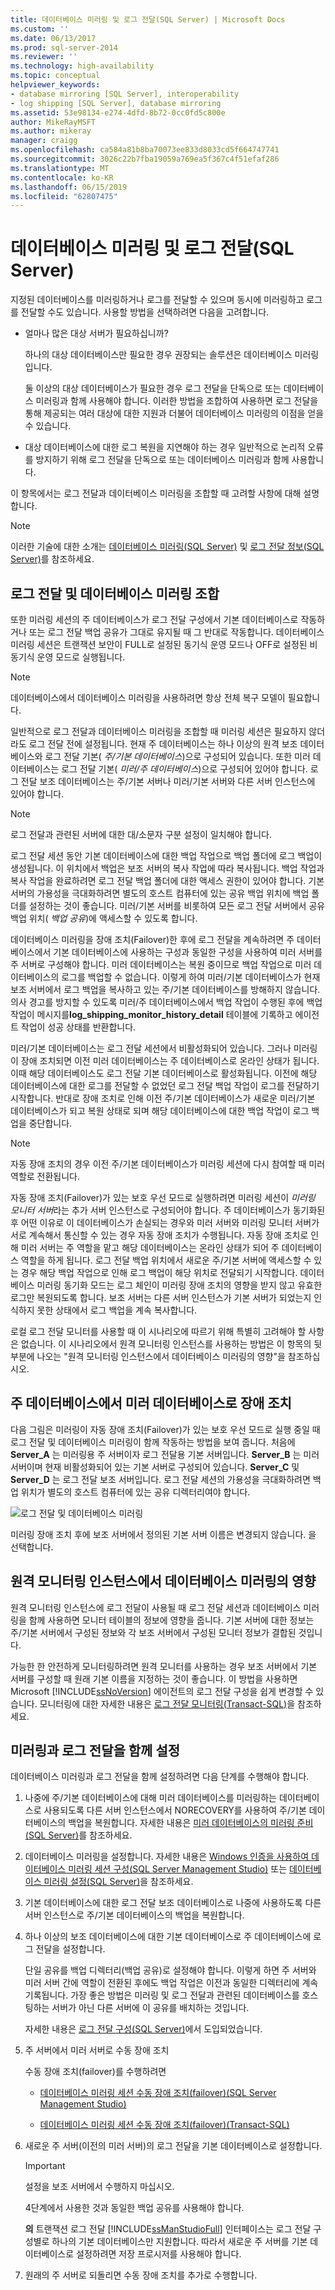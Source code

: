 ```yaml
---
title: 데이터베이스 미러링 및 로그 전달(SQL Server) | Microsoft Docs
ms.custom: ''
ms.date: 06/13/2017
ms.prod: sql-server-2014
ms.reviewer: ''
ms.technology: high-availability
ms.topic: conceptual
helpviewer_keywords:
- database mirroring [SQL Server], interoperability
- log shipping [SQL Server], database mirroring
ms.assetid: 53e98134-e274-4dfd-8b72-0cc0fd5c800e
author: MikeRayMSFT
ms.author: mikeray
manager: craigg
ms.openlocfilehash: ca584a81b8ba70073ee833d8033cd5f664747741
ms.sourcegitcommit: 3026c22b7fba19059a769ea5f367c4f51efaf286
ms.translationtype: MT
ms.contentlocale: ko-KR
ms.lasthandoff: 06/15/2019
ms.locfileid: "62807475"
---
```

# <a name="database-mirroring-and-log-shipping-sql-server"></a>데이터베이스 미러링 및 로그 전달(SQL Server)
  지정된 데이터베이스를 미러링하거나 로그를 전달할 수 있으며 동시에 미러링하고 로그를 전달할 수도 있습니다. 사용할 방법을 선택하려면 다음을 고려합니다.  
  
-   얼마나 많은 대상 서버가 필요하십니까?  
  
     하나의 대상 데이터베이스만 필요한 경우 권장되는 솔루션은 데이터베이스 미러링입니다.  
  
     둘 이상의 대상 데이터베이스가 필요한 경우 로그 전달을 단독으로 또는 데이터베이스 미러링과 함께 사용해야 합니다. 이러한 방법을 조합하여 사용하면 로그 전달을 통해 제공되는 여러 대상에 대한 지원과 더불어 데이터베이스 미러링의 이점을 얻을 수 있습니다.  
  
-   대상 데이터베이스에 대한 로그 복원을 지연해야 하는 경우 일반적으로 논리적 오류를 방지하기 위해 로그 전달을 단독으로 또는 데이터베이스 미러링과 함께 사용합니다.  
  
 이 항목에서는 로그 전달과 데이터베이스 미러링을 조합할 때 고려할 사항에 대해 설명합니다.  
  
> [!NOTE]  
>  이러한 기술에 대한 소개는 [데이터베이스 미러링&#40;SQL Server&#41;](database-mirroring-sql-server.md) 및 [로그 전달 정보&#40;SQL Server&#41;](../log-shipping/about-log-shipping-sql-server.md)를 참조하세요.  
  
## <a name="combining-log-shipping-and-database-mirroring"></a>로그 전달 및 데이터베이스 미러링 조합  
 또한 미러링 세션의 주 데이터베이스가 로그 전달 구성에서 기본 데이터베이스로 작동하거나 또는 로그 전달 백업 공유가 그대로 유지될 때 그 반대로 작동합니다. 데이터베이스 미러링 세션은 트랜잭션 보안이 FULL로 설정된 동기식 운영 모드나 OFF로 설정된 비동기식 운영 모드로 실행됩니다.  
  
> [!NOTE]  
>  데이터베이스에서 데이터베이스 미러링을 사용하려면 항상 전체 복구 모델이 필요합니다.  
  
 일반적으로 로그 전달과 데이터베이스 미러링을 조합할 때 미러링 세션은 필요하지 않더라도 로그 전달 전에 설정됩니다. 현재 주 데이터베이스는 하나 이상의 원격 보조 데이터베이스와 로그 전달 기본( *주/기본 데이터베이스*)으로 구성되어 있습니다. 또한 미러 데이터베이스는 로그 전달 기본( *미러/주 데이터베이스*)으로 구성되어 있어야 합니다. 로그 전달 보조 데이터베이스는 주/기본 서버나 미러/기본 서버와 다른 서버 인스턴스에 있어야 합니다.  
  
> [!NOTE]  
>  로그 전달과 관련된 서버에 대한 대/소문자 구분 설정이 일치해야 합니다.  
  
 로그 전달 세션 동안 기본 데이터베이스에 대한 백업 작업으로 백업 폴더에 로그 백업이 생성됩니다. 이 위치에서 백업은 보조 서버의 복사 작업에 따라 복사됩니다. 백업 작업과 복사 작업을 완료하려면 로그 전달 백업 폴더에 대한 액세스 권한이 있어야 합니다. 기본 서버의 가용성을 극대화하려면 별도의 호스트 컴퓨터에 있는 공유 백업 위치에 백업 폴더를 설정하는 것이 좋습니다. 미러/기본 서버를 비롯하여 모든 로그 전달 서버에서 공유 백업 위치( *백업 공유*)에 액세스할 수 있도록 합니다.  
  
 데이터베이스 미러링을 장애 조치(Failover)한 후에 로그 전달을 계속하려면 주 데이터베이스에서 기본 데이터베이스에 사용하는 구성과 동일한 구성을 사용하여 미러 서버를 주 서버로 구성해야 합니다. 미러 데이터베이스는 복원 중이므로 백업 작업으로 미러 데이터베이스의 로그를 백업할 수 없습니다. 이렇게 하여 미러/기본 데이터베이스가 현재 보조 서버에서 로그 백업을 복사하고 있는 주/기본 데이터베이스를 방해하지 않습니다. 의사 경고를 방지할 수 있도록 미러/주 데이터베이스에서 백업 작업이 수행된 후에 백업 작업이 메시지를**log_shipping_monitor_history_detail** 테이블에 기록하고 에이전트 작업이 성공 상태를 반환합니다.  
  
 미러/기본 데이터베이스는 로그 전달 세션에서 비활성화되어 있습니다. 그러나 미러링이 장애 조치되면 이전 미러 데이터베이스는 주 데이터베이스로 온라인 상태가 됩니다. 이때 해당 데이터베이스도 로그 전달 기본 데이터베이스로 활성화됩니다. 이전에 해당 데이터베이스에 대한 로그를 전달할 수 없었던 로그 전달 백업 작업이 로그를 전달하기 시작합니다. 반대로 장애 조치로 인해 이전 주/기본 데이터베이스가 새로운 미러/기본 데이터베이스가 되고 복원 상태로 되며 해당 데이터베이스에 대한 백업 작업이 로그 백업을 중단합니다.  
  
> [!NOTE]  
>  자동 장애 조치의 경우 이전 주/기본 데이터베이스가 미러링 세션에 다시 참여할 때 미러 역할로 전환됩니다.  
  
 자동 장애 조치(Failover)가 있는 보호 우선 모드로 실행하려면 미러링 세션이 *미러링 모니터 서버*라는 추가 서버 인스턴스로 구성되어야 합니다. 주 데이터베이스가 동기화된 후 어떤 이유로 이 데이터베이스가 손실되는 경우와 미러 서버와 미러링 모니터 서버가 서로 계속해서 통신할 수 있는 경우 자동 장애 조치가 수행됩니다. 자동 장애 조치로 인해 미러 서버는 주 역할을 맡고 해당 데이터베이스는 온라인 상태가 되어 주 데이터베이스 역할을 하게 됩니다. 로그 전달 백업 위치에서 새로운 주/기본 서버에 액세스할 수 있는 경우 해당 백업 작업으로 인해 로그 백업이 해당 위치로 전달되기 시작합니다. 데이터베이스 미러링 동기화 모드는 로그 체인이 미러링 장애 조치의 영향을 받지 않고 유효한 로그만 복원되도록 합니다. 보조 서버는 다른 서버 인스턴스가 기본 서버가 되었는지 인식하지 못한 상태에서 로그 백업을 계속 복사합니다.  
  
 로컬 로그 전달 모니터를 사용할 때 이 시나리오에 따르기 위해 특별히 고려해야 할 사항은 없습니다. 이 시나리오에서 원격 모니터링 인스턴스를 사용하는 방법은 이 항목의 뒷부분에 나오는 "원격 모니터링 인스턴스에서 데이터베이스 미러링의 영향"을 참조하십시오.  
  
## <a name="failing-over-from-the-principal-to-the-mirror-database"></a>주 데이터베이스에서 미러 데이터베이스로 장애 조치  
 다음 그림은 미러링이 자동 장애 조치(Failover)가 있는 보호 우선 모드로 실행 중일 때 로그 전달 및 데이터베이스 미러링이 함께 작동하는 방법을 보여 줍니다. 처음에 **Server_A** 는 미러링용 주 서버이자 로그 전달용 기본 서버입니다. **Server_B** 는 미러 서버이며 현재 비활성화되어 있는 기본 서버로 구성되어 있습니다. **Server_C** 및 **Server_D** 는 로그 전달 보조 서버입니다. 로그 전달 세션의 가용성을 극대화하려면 백업 위치가 별도의 호스트 컴퓨터에 있는 공유 디렉터리여야 합니다.  
  
 ![로그 전달 및 데이터베이스 미러링](../media/logshipping-and-dbm-automatic-failover.gif "로그 전달 및 데이터베이스 미러링")  
  
 미러링 장애 조치 후에 보조 서버에서 정의된 기본 서버 이름은 변경되지 않습니다. 을 선택합니다.  
  
## <a name="the-impact-of-database-mirroring-on-a-remote-monitoring-instance"></a>원격 모니터링 인스턴스에서 데이터베이스 미러링의 영향  
 원격 모니터링 인스턴스에 로그 전달이 사용될 때 로그 전달 세션과 데이터베이스 미러링을 함께 사용하면 모니터 테이블의 정보에 영향을 줍니다. 기본 서버에 대한 정보는 주/기본 서버에서 구성된 정보와 각 보조 서버에서 구성된 모니터 정보가 결합된 것입니다.  
  
 가능한 한 안전하게 모니터링하려면 원격 모니터를 사용하는 경우 보조 서버에서 기본 서버를 구성할 때 원래 기본 이름을 지정하는 것이 좋습니다. 이 방법을 사용하면 Microsoft [!INCLUDE[ssNoVersion](../../includes/ssnoversion-md.md)] 에이전트의 로그 전달 구성을 쉽게 변경할 수 있습니다. 모니터링에 대한 자세한 내용은 [로그 전달 모니터링&#40;Transact-SQL&#41;](../log-shipping/monitor-log-shipping-transact-sql.md)을 참조하세요.  
  
## <a name="setting-up-mirroring-and-log-shipping-together"></a>미러링과 로그 전달을 함께 설정  
 데이터베이스 미러링과 로그 전달을 함께 설정하려면 다음 단계를 수행해야 합니다.  
  
1.  나중에 주/기본 데이터베이스에 대해 미러 데이터베이스를 미러링하는 데이터베이스로 사용되도록 다른 서버 인스턴스에서 NORECOVERY를 사용하여 주/기본 데이터베이스의 백업을 복원합니다. 자세한 내용은 [미러 데이터베이스의 미러링 준비&#40;SQL Server&#41;](prepare-a-mirror-database-for-mirroring-sql-server.md)를 참조하세요.  
  
2.  데이터베이스 미러링을 설정합니다. 자세한 내용은 [Windows 인증을 사용하여 데이터베이스 미러링 세션 구성&#40;SQL Server Management Studio&#41;](establish-database-mirroring-session-windows-authentication.md) 또는 [데이터베이스 미러링 설정&#40;SQL Server&#41;](setting-up-database-mirroring-sql-server.md)을 참조하세요.  
  
3.  기본 데이터베이스에 대한 로그 전달 보조 데이터베이스로 나중에 사용하도록 다른 서버 인스턴스로 주/기본 데이터베이스의 백업을 복원합니다.  
  
4.  하나 이상의 보조 데이터베이스에 대한 기본 데이터베이스로 주 데이터베이스에 로그 전달을 설정합니다.  
  
     단일 공유를 백업 디렉터리(백업 공유)로 설정해야 합니다. 이렇게 하면 주 서버와 미러 서버 간에 역할이 전환된 후에도 백업 작업은 이전과 동일한 디렉터리에 계속 기록됩니다. 가장 좋은 방법은 미러링 및 로그 전달과 관련된 데이터베이스를 호스팅하는 서버가 아닌 다른 서버에 이 공유를 배치하는 것입니다.  
  
     자세한 내용은 [로그 전달 구성&#40;SQL Server&#41;](../log-shipping/configure-log-shipping-sql-server.md)에서 도입되었습니다.  
  
5.  주 서버에서 미러 서버로 수동 장애 조치  
  
     수동 장애 조치(failover)를 수행하려면  
  
    -   [데이터베이스 미러링 세션 수동 장애 조치(failover)&#40;SQL Server Management Studio&#41;](manually-fail-over-a-database-mirroring-session-sql-server-management-studio.md)  
  
    -   [데이터베이스 미러링 세션 수동 장애 조치(failover)&#40;Transact-SQL&#41;](manually-fail-over-a-database-mirroring-session-transact-sql.md)  
  
6.  새로운 주 서버(이전의 미러 서버)의 로그 전달을 기본 데이터베이스로 설정합니다.  
  
    > [!IMPORTANT]  
    >  설정을 보조 서버에서 수행하지 마십시오.  
  
     4단계에서 사용한 것과 동일한 백업 공유를 사용해야 합니다.  
  
     **의** 트랜잭션 로그 전달 [!INCLUDE[ssManStudioFull](../../includes/ssmanstudiofull-md.md)] 인터페이스는 로그 전달 구성별로 하나의 기본 데이터베이스만 지원합니다. 따라서 새로운 주 서버를 기본 데이터베이스로 설정하려면 저장 프로시저를 사용해야 합니다.  
  
7.  원래의 주 서버로 되돌리면 수동 장애 조치를 추가로 수행합니다.  
  
  

